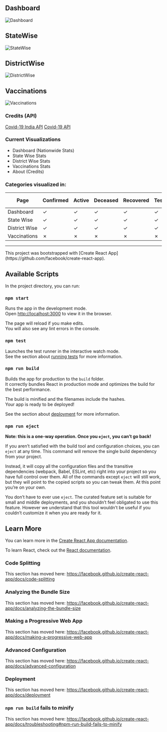 ## Dashboard

![Dashboard](https://i.ibb.co/zQmCWSH/dashboard.png)

## StateWise

![StateWise](https://i.ibb.co/3CLDL2q/statewise.png)

## DistrictWise

![DistrictWise](https://i.ibb.co/89qnHF4/districtwise.png)

## Vaccinations

![Vaccinations](https://i.ibb.co/tmNMZGd/vaccinations.png)

### Credits (API)

<a href="https://api.covid19india.org/">Covid-19 India API</a>
<a href="https://covid19api.com">Covid-19 API</a>

### Current Visualizations

<ul>
    <li>Dashboard (Nationwide Stats)</li>
    <li>State Wise Stats</li>
    <li>District Wise Stats</li>
    <li>Vaccinations Stats</li>
    <li>About (Credits)</li>
</ul>

### Categories visualized in:

| Page          | Confirmed | Active  | Deceased | Recovered | Tested  | 1 Dose  | 2 Doses | Worldwide |
| ------------- | --------- | ------- | -------- | --------- | ------- | ------- | ------- | --------- |
| Dashboard     | &check;   | &check; | &check;  | &check;   | &check; | &cross; | &cross; | &check;   |
| State Wise    | &check;   | &check; | &check;  | &check;   | &check; | &check; | &check; | &cross;   |
| District Wise | &check;   | &check; | &check;  | &check;   | &check; | &check; | &check; | &cross;   |
| Vaccinations  | &cross;   | &cross; | &cross;  | &cross;   | &cross; | &check; | &check; | &cross;   |

<hr />
This project was bootstrapped with [Create React App](https://github.com/facebook/create-react-app).

## Available Scripts

In the project directory, you can run:

### `npm start`

Runs the app in the development mode.<br />
Open [http://localhost:3000](http://localhost:3000) to view it in the browser.

The page will reload if you make edits.<br />
You will also see any lint errors in the console.

### `npm test`

Launches the test runner in the interactive watch mode.<br />
See the section about [running tests](https://facebook.github.io/create-react-app/docs/running-tests) for more information.

### `npm run build`

Builds the app for production to the `build` folder.<br />
It correctly bundles React in production mode and optimizes the build for the best performance.

The build is minified and the filenames include the hashes.<br />
Your app is ready to be deployed!

See the section about [deployment](https://facebook.github.io/create-react-app/docs/deployment) for more information.

### `npm run eject`

**Note: this is a one-way operation. Once you `eject`, you can’t go back!**

If you aren’t satisfied with the build tool and configuration choices, you can `eject` at any time. This command will remove the single build dependency from your project.

Instead, it will copy all the configuration files and the transitive dependencies (webpack, Babel, ESLint, etc) right into your project so you have full control over them. All of the commands except `eject` will still work, but they will point to the copied scripts so you can tweak them. At this point you’re on your own.

You don’t have to ever use `eject`. The curated feature set is suitable for small and middle deployments, and you shouldn’t feel obligated to use this feature. However we understand that this tool wouldn’t be useful if you couldn’t customize it when you are ready for it.

## Learn More

You can learn more in the [Create React App documentation](https://facebook.github.io/create-react-app/docs/getting-started).

To learn React, check out the [React documentation](https://reactjs.org/).

### Code Splitting

This section has moved here: https://facebook.github.io/create-react-app/docs/code-splitting

### Analyzing the Bundle Size

This section has moved here: https://facebook.github.io/create-react-app/docs/analyzing-the-bundle-size

### Making a Progressive Web App

This section has moved here: https://facebook.github.io/create-react-app/docs/making-a-progressive-web-app

### Advanced Configuration

This section has moved here: https://facebook.github.io/create-react-app/docs/advanced-configuration

### Deployment

This section has moved here: https://facebook.github.io/create-react-app/docs/deployment

### `npm run build` fails to minify

This section has moved here: https://facebook.github.io/create-react-app/docs/troubleshooting#npm-run-build-fails-to-minify
